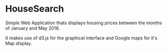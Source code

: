 # HouseSearch

Simple Web Application thats displays housing prices between the months of January and May 2016.

It makes use of d3.js for the graphical interface and Google maps for it's Map display.


